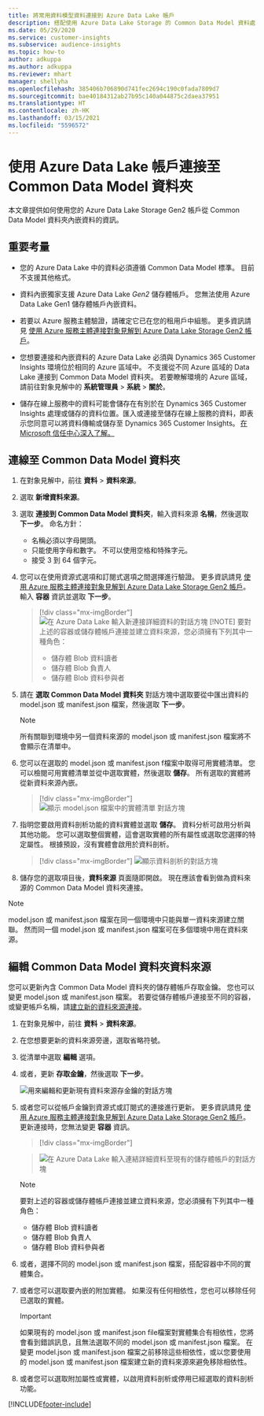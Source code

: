 ```yaml
---
title: 將常用資料模型資料連接到 Azure Data Lake 帳戶
description: 搭配使用 Azure Data Lake Storage 的 Common Data Model 資料處理。
ms.date: 05/29/2020
ms.service: customer-insights
ms.subservice: audience-insights
ms.topic: how-to
author: adkuppa
ms.author: adkuppa
ms.reviewer: mhart
manager: shellyha
ms.openlocfilehash: 385406b706890d741fec2694c190c0fada7809d7
ms.sourcegitcommit: bae40184312ab27b95c140a044875c2daea37951
ms.translationtype: HT
ms.contentlocale: zh-HK
ms.lasthandoff: 03/15/2021
ms.locfileid: "5596572"
---
```

# <a name="connect-to-a-common-data-model-folder-using-an-azure-data-lake-account"></a>使用 Azure Data Lake 帳戶連接至 Common Data Model 資料夾

本文章提供如何使用您的 Azure Data Lake Storage Gen2 帳戶從 Common Data Model 資料夾內嵌資料的資訊。

## <a name="important-considerations"></a>重要考量

- 您的 Azure Data Lake 中的資料必須遵循 Common Data Model 標準。 目前不支援其他格式。

- 資料內嵌獨家支援 Azure Data Lake *Gen2* 儲存體帳戶。 您無法使用 Azure Data Lake Gen1 儲存體帳戶內嵌資料。

- 若要以 Azure 服務主體驗證，請確定它已在您的租用戶中組態。 更多資訊請見 [使用 Azure 服務主體連接對象見解到 Azure Data Lake Storage Gen2 帳戶](connect-service-principal.md)。

- 您想要連接和內嵌資料的 Azure Data Lake 必須與 Dynamics 365 Customer Insights 環境位於相同的 Azure 區域中。 不支援從不同 Azure 區域的 Data Lake 連接到 Common Data Model 資料夾。 若要瞭解環境的 Azure 區域，請前往對象見解中的 **系統管理員** > **系統** > **關於**。

- 儲存在線上服務中的資料可能會儲存在有別於在 Dynamics 365 Customer Insights 處理或儲存的資料位置。匯入或連接至儲存在線上服務的資料，即表示您同意可以將資料傳輸或儲存至 Dynamics 365 Customer Insights。 [在 Microsoft 信任中心深入了解。](https://www.microsoft.com/trust-center)

## <a name="connect-to-a-common-data-model-folder"></a>連線至 Common Data Model 資料夾

1. 在對象見解中，前往 **資料** > **資料來源**。

1. 選取 **新增資料來源**。

1. 選取 **連接到 Common Data Model 資料夾**，輸入資料來源 **名稱**，然後選取 **下一步**。 命名方針： 
   - 名稱必須以字母開頭。
   - 只能使用字母和數字。 不可以使用空格和特殊字元。
   - 接受 3 到 64 個字元。

1. 您可以在使用資源式選項和訂閱式選項之間選擇進行驗證。 更多資訊請見 [使用 Azure 服務主體連接對象見解到 Azure Data Lake Storage Gen2 帳戶](connect-service-principal.md)。 輸入 **容器** 資訊並選取 **下一步**。
   > [!div class="mx-imgBorder"]
   > ![在 Azure Data Lake 輸入新連接詳細資料的對話方塊](media/enter-new-storage-details.png)
   > [!NOTE]
   > 要對上述的容器或儲存體帳戶連接並建立資料來源，您必須擁有下列其中一種角色：
   >  - 儲存體 Blob 資料讀者
   >  - 儲存體 Blob 負責人
   >  - 儲存體 Blob 資料參與者

1. 請在 **選取 Common Data Model 資料夾** 對話方塊中選取要從中匯出資料的 model.json 或 manifest.json 檔案，然後選取 **下一步**。
   > [!NOTE]
   > 所有關聯到環境中另一個資料來源的 model.json 或 manifest.json 檔案將不會顯示在清單中。

1. 您可以在選取的 model.json 或 manifest.json f檔案中取得可用實體清單。 您可以檢閱可用實體清單並從中選取實體，然後選取 **儲存**。 所有選取的實體將從新資料來源內嵌。
   > [!div class="mx-imgBorder"]
   > ![顯示 model.json 檔案中的實體清單 對話方塊](media/review-entities.png)

8. 指明您要啟用資料剖析功能的資料實體並選取 **儲存**。 資料分析可啟用分析與其他功能。 您可以選取整個實體，這會選取實體的所有屬性或選取您選擇的特定屬性。 根據預設，沒有實體會啟用於資料剖析。
   > [!div class="mx-imgBorder"]
   > ![顯示資料剖析的對話方塊](media/dataprofiling-entities.png)

9. 儲存您的選取項目後，**資料來源** 頁面隨即開啟。 現在應該會看到做為資料來源的 Common Data Model 資料夾連接。

> [!NOTE]
> model.json 或 manifest.json 檔案在同一個環境中只能與單一資料來源建立關聯。 然而同一個 model.json 或 manifest.json 檔案可在多個環境中用在資料來源。

## <a name="edit-a-common-data-model-folder-data-source"></a>編輯 Common Data Model 資料夾資料來源

您可以更新內含 Common Data Model 資料夾的儲存體帳戶存取金鑰。 您也可以變更 model.json 或 manifest.json 檔案。 若要從儲存體帳戶連接至不同的容器，或變更帳戶名稱，請[建立新的資料來源連接](#connect-to-a-common-data-model-folder)。

1. 在對象見解中，前往 **資料** > **資料來源**。

2. 在您想要更新的資料來源旁邊，選取省略符號。

3. 從清單中選取 **編輯** 選項。

4. 或者，更新 **存取金鑰**，然後選取 **下一步**。

   ![用來編輯和更新現有資料來源存金鑰的對話方塊](media/edit-access-key.png)

5. 或者您可以從帳戶金鑰到資源式或訂閱式的連接進行更新。 更多資訊請見 [使用 Azure 服務主體連接對象見解到 Azure Data Lake Storage Gen2 帳戶](connect-service-principal.md)。 更新連接時，您無法變更 **容器** 資訊。
   > [!div class="mx-imgBorder"]

   > ![在 Azure Data Lake 輸入連結詳細資料至現有的儲存體帳戶的對話方塊](media/enter-existing-storage-details.png)

   > [!NOTE]
   > 要對上述的容器或儲存體帳戶連接並建立資料來源，您必須擁有下列其中一種角色：
   >  - 儲存體 Blob 資料讀者
   >  - 儲存體 Blob 負責人
   >  - 儲存體 Blob 資料參與者


6. 或者，選擇不同的 model.json 或 manifest.json 檔案，搭配容器中不同的實體集合。

7. 或者您可以選取要內嵌的附加實體。 如果沒有任何相依性，您也可以移除任何已選取的實體。

   > [!IMPORTANT]
   > 如果現有的 model.json 或 manifest.json file檔案對實體集合有相依性，您將會看到錯誤訊息，且無法選取不同的 model.json 或 manifest.json 檔案。 在變更 model.json 或 manifest.json 檔案之前移除這些相依性，或以您要使用的 model.json 或 manifest.json 檔案建立新的資料來源來避免移除相依性。

8. 或者您可以選取附加屬性或實體，以啟用資料剖析或停用已經選取的資料剖析功能。   


[!INCLUDE[footer-include](../includes/footer-banner.md)]